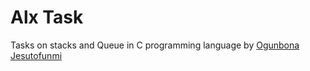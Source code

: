 # Alx Task
Tasks on stacks and Queue in C programming language by [Ogunbona Jesutofunmi](https://github.com/Dr-Virpid)
